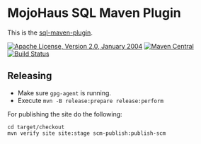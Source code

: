 # MojoHaus SQL Maven Plugin

This is the [sql-maven-plugin](http://www.mojohaus.org/sql-maven-plugin/).
 
[![Apache License, Version 2.0, January 2004](https://img.shields.io/github/license/mojohaus/sql-maven-plugin.svg?label=License)](http://www.apache.org/licenses/)
[![Maven Central](https://img.shields.io/maven-central/v/org.codehaus.mojo/sql-maven-plugin.svg?label=Maven%20Central)](http://search.maven.org/#search%7Cga%7C1%7Csql-maven-plugin)
[![Build Status](https://travis-ci.org/mojohaus/sql-maven-plugin.svg?branch=master)](https://travis-ci.org/mojohaus/sql-maven-plugin)

## Releasing

* Make sure `gpg-agent` is running.
* Execute `mvn -B release:prepare release:perform`

For publishing the site do the following:

```
cd target/checkout
mvn verify site site:stage scm-publish:publish-scm
```
